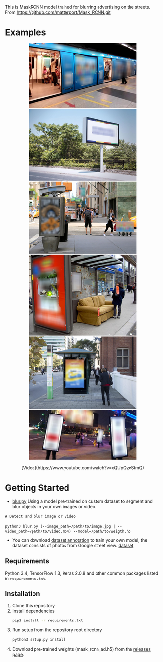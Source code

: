 
This is MaskRCNN model trained for blurring advertising on the streets. From https://github.com/matterport/Mask_RCNN.git

# Examples
<p align="center">
  <img src="samples/ad_20191007T150755.jpg" width="350" title="hover text">
  <img src="samples/ad_20191007T150856.jpg" width="350" alt="accessibility text">
  <img src="samples/ad_20191007T153252.jpg" width="350" alt="accessibility text">
  <img src="samples/ad_20191007T153320.jpg" width="350" alt="accessibility text">
  <img src="samples/ad_20191007T153349 (1).jpg" width="350" alt="accessibility text">
  <img src="samples/ad_20191007T153650.jpg" width="350" alt="accessibility text">
  
</p>
<p align="center">
  [Video](https://www.youtube.com/watch?v=xQUpQzeStmQ)
  
</p>


# Getting Started
* [blur.py](blur.py) Using a model pre-trained on custom dataset to segment and blur objects in your own images or video.
```
# Detect and blur image or video

python3 blur.py (--image_path=/path/to/image.jpg | --video_path=/path/to/video.mp4) --model=/path/to/weigth.h5 
```
* You can download [dataset annotation](https://github.com/WannaFIy/mask_AD/releases) to train your own model, the dataset consists of photos from Google street view. [dataset](http://www.cs.ucf.edu/~aroshan/index_files/Dataset_PitOrlManh/zipped%20images/part1.zip)


## Requirements
Python 3.4, TensorFlow 1.3, Keras 2.0.8 and other common packages listed in `requirements.txt`.

## Installation
1. Clone this repository
2. Install dependencies
   ```bash
   pip3 install -r requirements.txt
   ```
3. Run setup from the repository root directory
    ```bash
    python3 setup.py install
    ``` 
3. Download pre-trained weights (mask_rcnn_ad.h5) from the [releases page](https://github.com/WannaFIy/mask_AD/releases).

